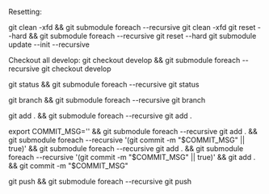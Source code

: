 Resetting:

git clean -xfd && git submodule foreach --recursive git clean -xfd
git reset --hard && git submodule foreach --recursive git reset --hard
git submodule update --init --recursive

Checkout all develop:
git checkout develop && git submodule foreach --recursive git checkout develop

git status && git submodule foreach --recursive git status

git branch && git submodule foreach --recursive git branch

git add . && git submodule foreach --recursive git add .

export COMMIT_MSG='' && git submodule foreach --recursive git add . && git submodule foreach --recursive '(git commit -m "$COMMIT_MSG" || true)' && git submodule foreach --recursive git add . && git submodule foreach --recursive '(git commit -m "$COMMIT_MSG" || true)' && git add . && git commit -m "$COMMIT_MSG"

git push && git submodule foreach --recursive git push
